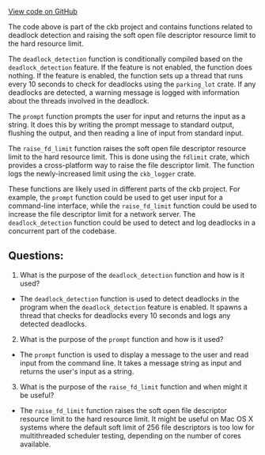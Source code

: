 [View code on GitHub](https://github.com/nervosnetwork/ckb/ckb-bin/src/helper.rs)

The code above is part of the ckb project and contains functions related to deadlock detection and raising the soft open file descriptor resource limit to the hard resource limit. 

The `deadlock_detection` function is conditionally compiled based on the `deadlock_detection` feature. If the feature is not enabled, the function does nothing. If the feature is enabled, the function sets up a thread that runs every 10 seconds to check for deadlocks using the `parking_lot` crate. If any deadlocks are detected, a warning message is logged with information about the threads involved in the deadlock. 

The `prompt` function prompts the user for input and returns the input as a string. It does this by writing the prompt message to standard output, flushing the output, and then reading a line of input from standard input. 

The `raise_fd_limit` function raises the soft open file descriptor resource limit to the hard resource limit. This is done using the `fdlimit` crate, which provides a cross-platform way to raise the file descriptor limit. The function logs the newly-increased limit using the `ckb_logger` crate. 

These functions are likely used in different parts of the ckb project. For example, the `prompt` function could be used to get user input for a command-line interface, while the `raise_fd_limit` function could be used to increase the file descriptor limit for a network server. The `deadlock_detection` function could be used to detect and log deadlocks in a concurrent part of the codebase.
## Questions: 
 1. What is the purpose of the `deadlock_detection` function and how is it used?
- The `deadlock_detection` function is used to detect deadlocks in the program when the `deadlock_detection` feature is enabled. It spawns a thread that checks for deadlocks every 10 seconds and logs any detected deadlocks.

2. What is the purpose of the `prompt` function and how is it used?
- The `prompt` function is used to display a message to the user and read input from the command line. It takes a message string as input and returns the user's input as a string.

3. What is the purpose of the `raise_fd_limit` function and when might it be useful?
- The `raise_fd_limit` function raises the soft open file descriptor resource limit to the hard resource limit. It might be useful on Mac OS X systems where the default soft limit of 256 file descriptors is too low for multithreaded scheduler testing, depending on the number of cores available.